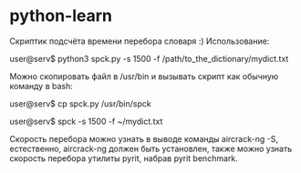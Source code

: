# python-learn
Скриптик подсчёта времени перебора словаря 
:)
Использование: 

user@serv$ python3 spck.py -s 1500 -f /path/to_the_dictionary/mydict.txt

Можно скопировать файл в /usr/bin и вызывать скрипт как обычную команду в bash:

user@serv$ cp spck.py /usr/bin/spck

user@serv$ spck -s 1500 -f ~/mydict.txt

Cкорость перебора можно узнать в выводе команды aircrack-ng -S, естественно, aircrack-ng должен быть установлен,
также можно узнать скорость перебора утилиты pyrit, набрав pyrit benchmark.


